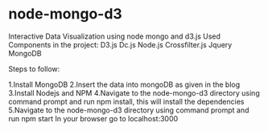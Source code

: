 # node-mongo-d3
Interactive Data Visualization using node mongo and d3.js
Used Components in the project:
D3.js
Dc.js
Node.js
Crossfilter.js
Jquery
MongoDB

Steps to follow:

1.Install MongoDB
2.Insert the data into mongoDB as given in the blog
3.Install Nodejs and NPM
4.Navigate to the node-mongo-d3 directory using command prompt and run npm install, this will install the dependencies
5.Navigate to the node-mongo-d3 directory using command prompt and run npm start
In your browser go to localhost:3000
